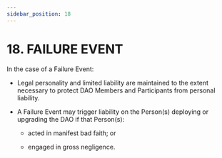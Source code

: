 ```yaml
---
sidebar_position: 18
---
```


# 18.  FAILURE EVENT

 
In the case of a Failure Event:

* Legal personality and limited liability are maintained to the extent necessary to protect DAO Members and Participants from personal liability.

* A Failure Event may trigger liability on the Person(s) deploying or upgrading the DAO if that Person(s):

  * acted in manifest bad faith; or

  * engaged in gross negligence.
